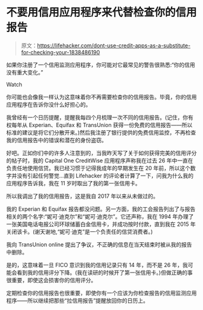 # 不要用信用应用程序来代替检查你的信用报告

> 原文：<https://lifehacker.com/dont-use-credit-apps-as-a-substitute-for-checking-your-1838486190>

如果你注册了一个信用监测应用程序，你可能对它最常见的警告很熟悉:“你的信用没有重大变化。”

Watch

你可能也会像我一样认为这意味着你不再需要检查你的信用报告。毕竟，你的信用应用程序在告诉你没什么好担心的。

我曾经有一个日历提醒，提醒我每四个月梳理一次不同的信用报告。(记住，你有权每年从 Experian、Equifax 和 TransUnion 获得一份免费的信用报告——所以标准的建议是将它们分散开来。)然后我注册了银行提供的免费信用监控，不再检查我的信用报告中的错误和潜在的身份盗窃。

好吧。正如你们中的许多人注意到的，当我昨天写了关于如何获得完美的信用评分 的帖子时，我的 Capital One CreditWise 应用程序声称我在过去 26 年中一直在负责任地使用信贷。我已经习惯于记得我成年的早期发生在 20 年前，所以这个数字并没有引起任何警觉...直到 Lifehacker 的评论者计算了一下，问我为什么我的应用程序告诉我，我在 11 岁时取出了我的第一张信用卡。

所以我调出了我的信用报告，这是我自 2017 年以来从未做过的。

我的 Experian 和 Equifax 报告都没问题。另一方面，我的工会报告列出了与报告相关的两个名字:“妮可·迪克尔”和“妮可·迪克尔”。它还声称，我在 1994 年办理了一张美国电话电报公司环球储蓄白金信用卡，并成功按时付款，直到我在 2015 年关闭该卡。(谢天谢地,“妮可·迪克”是一个负责任的信贷消费者。)

我向 TransUnion online 提出了争议，不正确的信息在当天结束时被从我的报告中删除。

是的，这意味着一旦 FICO 意识到我的信用记录只有 14 年，而不是 26 年，我可能会看到我的信用评分下降。(我在读研的时候开了第一张信用卡。)但做正确的事很重要，即使这会损害你的信用评分。

定期检查你的信用报告也很重要，即使你有一个应该为你检查报告的信用监测应用程序——所以继续把那些“拉信用报告”提醒放回你的日历上。